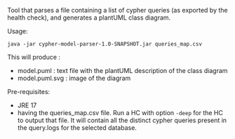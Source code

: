 Tool that parses a file containing a list of cypher queries (as exported by the health check), and generates a plantUML class diagram.



Usage:

```
java -jar cypher-model-parser-1.0-SNAPSHOT.jar queries_map.csv
```

This will produce :
- model.puml : text file with the plantUML description of the class diagram
- model.puml.svg : image of the diagram


Pre-requisites:
- JRE 17
- having the queries_map.csv file. Run a HC with option `-deep` for the HC to output that file. It will contain all the distinct cypher queries present in the query.logs for the selected database.